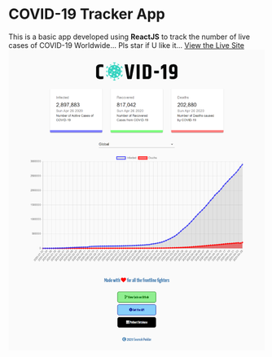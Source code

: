 # COVID-19 Tracker App
This is a basic app developed using **ReactJS** to track the number of live cases of COVID-19 Worldwide...
Pls star if U like it...
[View the Live Site](https://covdtrak.netlify.app/)
![](img/covid.png)
